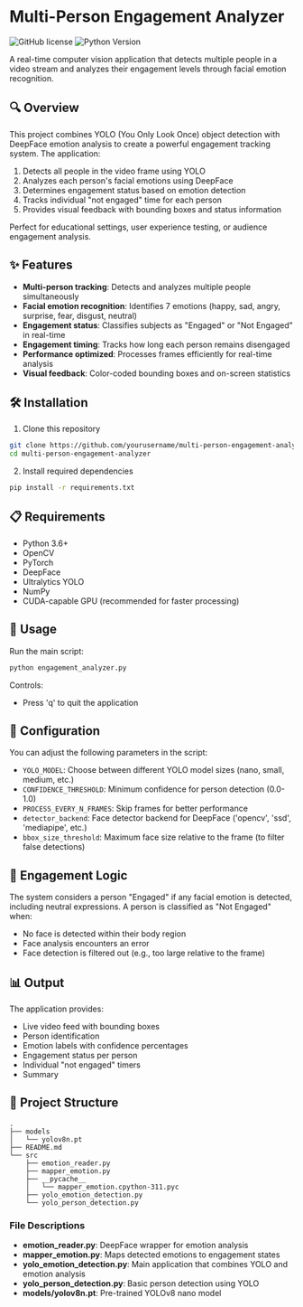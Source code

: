 # Multi-Person Engagement Analyzer

![GitHub license](https://img.shields.io/badge/license-MIT-blue.svg)
![Python Version](https://img.shields.io/badge/python-3.6%2B-green)

A real-time computer vision application that detects multiple people in a video stream and analyzes their engagement levels through facial emotion recognition.

## 🔍 Overview

This project combines YOLO (You Only Look Once) object detection with DeepFace emotion analysis to create a powerful engagement tracking system. The application:

1. Detects all people in the video frame using YOLO
2. Analyzes each person's facial emotions using DeepFace 
3. Determines engagement status based on emotion detection
4. Tracks individual "not engaged" time for each person
5. Provides visual feedback with bounding boxes and status information

Perfect for educational settings, user experience testing, or audience engagement analysis.

## ✨ Features

- **Multi-person tracking**: Detects and analyzes multiple people simultaneously
- **Facial emotion recognition**: Identifies 7 emotions (happy, sad, angry, surprise, fear, disgust, neutral)
- **Engagement status**: Classifies subjects as "Engaged" or "Not Engaged" in real-time
- **Engagement timing**: Tracks how long each person remains disengaged
- **Performance optimized**: Processes frames efficiently for real-time analysis
- **Visual feedback**: Color-coded bounding boxes and on-screen statistics

## 🛠️ Installation

1. Clone this repository
```bash
git clone https://github.com/yourusername/multi-person-engagement-analyzer.git
cd multi-person-engagement-analyzer
```

2. Install required dependencies
```bash
pip install -r requirements.txt
```

## 📋 Requirements

- Python 3.6+
- OpenCV
- PyTorch
- DeepFace
- Ultralytics YOLO
- NumPy
- CUDA-capable GPU (recommended for faster processing)

## 🚀 Usage

Run the main script:

```bash
python engagement_analyzer.py
```

Controls:
- Press 'q' to quit the application

## 🔧 Configuration

You can adjust the following parameters in the script:

- `YOLO_MODEL`: Choose between different YOLO model sizes (nano, small, medium, etc.)
- `CONFIDENCE_THRESHOLD`: Minimum confidence for person detection (0.0-1.0)
- `PROCESS_EVERY_N_FRAMES`: Skip frames for better performance
- `detector_backend`: Face detector backend for DeepFace ('opencv', 'ssd', 'mediapipe', etc.)
- `bbox_size_threshold`: Maximum face size relative to the frame (to filter false detections)

## 🧪 Engagement Logic

The system considers a person "Engaged" if any facial emotion is detected, including neutral expressions. A person is classified as "Not Engaged" when:

- No face is detected within their body region
- Face analysis encounters an error
- Face detection is filtered out (e.g., too large relative to the frame)

## 📊 Output

The application provides:

- Live video feed with bounding boxes
- Person identification
- Emotion labels with confidence percentages
- Engagement status per person
- Individual "not engaged" timers
- Summary

## 📁 Project Structure

```
.
├── models
│   └── yolov8n.pt
├── README.md
└── src
    ├── emotion_reader.py
    ├── mapper_emotion.py
    ├── __pycache__
    │   └── mapper_emotion.cpython-311.pyc
    ├── yolo_emotion_detection.py
    └── yolo_person_detection.py
```

### File Descriptions

- **emotion_reader.py**: DeepFace wrapper for emotion analysis
- **mapper_emotion.py**: Maps detected emotions to engagement states
- **yolo_emotion_detection.py**: Main application that combines YOLO and emotion analysis
- **yolo_person_detection.py**: Basic person detection using YOLO
- **models/yolov8n.pt**: Pre-trained YOLOv8 nano model